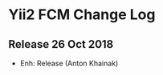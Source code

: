 Yii2 FCM Change Log
==========================

Release 26 Oct 2018
------------------------
 - Enh: Release (Anton Khainak)


